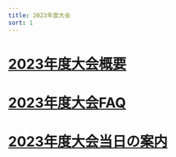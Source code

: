 ```yaml
---
title: 2023年度大会
sort: 1
---
```

# [2023年度大会概要](/過去の大会/2023/outline.md)
# [2023年度大会FAQ](/過去の大会/2023/FAQ.md)
# [2023年度大会当日の案内](/過去の大会/2023/attend.md)
